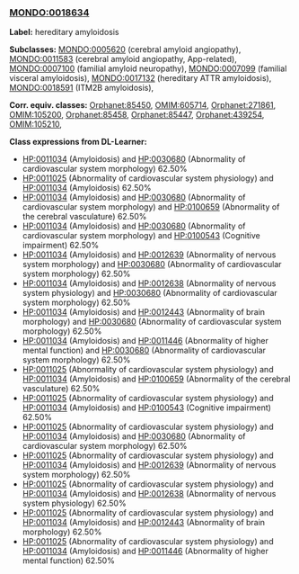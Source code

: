 
### [MONDO:0018634](http://purl.obolibrary.org/obo/MONDO_0018634)
**Label:** hereditary amyloidosis

**Subclasses:** [MONDO:0005620](http://purl.obolibrary.org/obo/MONDO_0005620) (cerebral amyloid angiopathy), [MONDO:0011583](http://purl.obolibrary.org/obo/MONDO_0011583) (cerebral amyloid angiopathy, App-related), [MONDO:0007100](http://purl.obolibrary.org/obo/MONDO_0007100) (familial amyloid neuropathy), [MONDO:0007099](http://purl.obolibrary.org/obo/MONDO_0007099) (familial visceral amyloidosis), [MONDO:0017132](http://purl.obolibrary.org/obo/MONDO_0017132) (hereditary ATTR amyloidosis), [MONDO:0018591](http://purl.obolibrary.org/obo/MONDO_0018591) (ITM2B amyloidosis), 

**Corr. equiv. classes:** [Orphanet:85450](http://www.orpha.net/ORDO/Orphanet_85450), [OMIM:605714](http://purl.obolibrary.org/obo/OMIM_605714), [Orphanet:271861](http://www.orpha.net/ORDO/Orphanet_271861), [OMIM:105200](http://purl.obolibrary.org/obo/OMIM_105200), [Orphanet:85458](http://www.orpha.net/ORDO/Orphanet_85458), [Orphanet:85447](http://www.orpha.net/ORDO/Orphanet_85447), [Orphanet:439254](http://www.orpha.net/ORDO/Orphanet_439254), [OMIM:105210](http://purl.obolibrary.org/obo/OMIM_105210), 

**Class expressions from DL-Learner:**

- [HP:0011034](http://purl.obolibrary.org/obo/HP_0011034) (Amyloidosis) and [HP:0030680](http://purl.obolibrary.org/obo/HP_0030680) (Abnormality of cardiovascular system morphology) 62.50%
- [HP:0011025](http://purl.obolibrary.org/obo/HP_0011025) (Abnormality of cardiovascular system physiology) and [HP:0011034](http://purl.obolibrary.org/obo/HP_0011034) (Amyloidosis) 62.50%
- [HP:0011034](http://purl.obolibrary.org/obo/HP_0011034) (Amyloidosis) and [HP:0030680](http://purl.obolibrary.org/obo/HP_0030680) (Abnormality of cardiovascular system morphology) and [HP:0100659](http://purl.obolibrary.org/obo/HP_0100659) (Abnormality of the cerebral vasculature) 62.50%
- [HP:0011034](http://purl.obolibrary.org/obo/HP_0011034) (Amyloidosis) and [HP:0030680](http://purl.obolibrary.org/obo/HP_0030680) (Abnormality of cardiovascular system morphology) and [HP:0100543](http://purl.obolibrary.org/obo/HP_0100543) (Cognitive impairment) 62.50%
- [HP:0011034](http://purl.obolibrary.org/obo/HP_0011034) (Amyloidosis) and [HP:0012639](http://purl.obolibrary.org/obo/HP_0012639) (Abnormality of nervous system morphology) and [HP:0030680](http://purl.obolibrary.org/obo/HP_0030680) (Abnormality of cardiovascular system morphology) 62.50%
- [HP:0011034](http://purl.obolibrary.org/obo/HP_0011034) (Amyloidosis) and [HP:0012638](http://purl.obolibrary.org/obo/HP_0012638) (Abnormality of nervous system physiology) and [HP:0030680](http://purl.obolibrary.org/obo/HP_0030680) (Abnormality of cardiovascular system morphology) 62.50%
- [HP:0011034](http://purl.obolibrary.org/obo/HP_0011034) (Amyloidosis) and [HP:0012443](http://purl.obolibrary.org/obo/HP_0012443) (Abnormality of brain morphology) and [HP:0030680](http://purl.obolibrary.org/obo/HP_0030680) (Abnormality of cardiovascular system morphology) 62.50%
- [HP:0011034](http://purl.obolibrary.org/obo/HP_0011034) (Amyloidosis) and [HP:0011446](http://purl.obolibrary.org/obo/HP_0011446) (Abnormality of higher mental function) and [HP:0030680](http://purl.obolibrary.org/obo/HP_0030680) (Abnormality of cardiovascular system morphology) 62.50%
- [HP:0011025](http://purl.obolibrary.org/obo/HP_0011025) (Abnormality of cardiovascular system physiology) and [HP:0011034](http://purl.obolibrary.org/obo/HP_0011034) (Amyloidosis) and [HP:0100659](http://purl.obolibrary.org/obo/HP_0100659) (Abnormality of the cerebral vasculature) 62.50%
- [HP:0011025](http://purl.obolibrary.org/obo/HP_0011025) (Abnormality of cardiovascular system physiology) and [HP:0011034](http://purl.obolibrary.org/obo/HP_0011034) (Amyloidosis) and [HP:0100543](http://purl.obolibrary.org/obo/HP_0100543) (Cognitive impairment) 62.50%
- [HP:0011025](http://purl.obolibrary.org/obo/HP_0011025) (Abnormality of cardiovascular system physiology) and [HP:0011034](http://purl.obolibrary.org/obo/HP_0011034) (Amyloidosis) and [HP:0030680](http://purl.obolibrary.org/obo/HP_0030680) (Abnormality of cardiovascular system morphology) 62.50%
- [HP:0011025](http://purl.obolibrary.org/obo/HP_0011025) (Abnormality of cardiovascular system physiology) and [HP:0011034](http://purl.obolibrary.org/obo/HP_0011034) (Amyloidosis) and [HP:0012639](http://purl.obolibrary.org/obo/HP_0012639) (Abnormality of nervous system morphology) 62.50%
- [HP:0011025](http://purl.obolibrary.org/obo/HP_0011025) (Abnormality of cardiovascular system physiology) and [HP:0011034](http://purl.obolibrary.org/obo/HP_0011034) (Amyloidosis) and [HP:0012638](http://purl.obolibrary.org/obo/HP_0012638) (Abnormality of nervous system physiology) 62.50%
- [HP:0011025](http://purl.obolibrary.org/obo/HP_0011025) (Abnormality of cardiovascular system physiology) and [HP:0011034](http://purl.obolibrary.org/obo/HP_0011034) (Amyloidosis) and [HP:0012443](http://purl.obolibrary.org/obo/HP_0012443) (Abnormality of brain morphology) 62.50%
- [HP:0011025](http://purl.obolibrary.org/obo/HP_0011025) (Abnormality of cardiovascular system physiology) and [HP:0011034](http://purl.obolibrary.org/obo/HP_0011034) (Amyloidosis) and [HP:0011446](http://purl.obolibrary.org/obo/HP_0011446) (Abnormality of higher mental function) 62.50%


